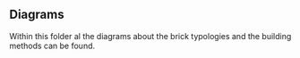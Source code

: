 ## Diagrams

Within this folder al the diagrams about the brick typologies and the building methods can be found.

